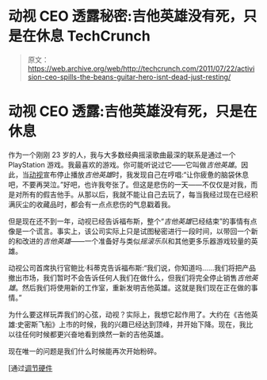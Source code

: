 # 动视 CEO 透露秘密:吉他英雄没有死，只是在休息 TechCrunch

> 原文：<https://web.archive.org/web/http://techcrunch.com/2011/07/22/activision-ceo-spills-the-beans-guitar-hero-isnt-dead-just-resting/>

# 动视 CEO 透露:吉他英雄没有死，只是在休息

作为一个刚刚 23 岁的人，我与大多数经典摇滚歌曲最深的联系是通过一个 PlayStation 游戏。我最喜欢的游戏。你可能听说过它——它叫做*吉他英雄*。因此，当[动视](https://web.archive.org/web/20230203090740/https://techcrunch.com/tag/activision/)宣布停止播放*吉他英雄*时，我发现自己在哼唱:“让你疲惫的脑袋休息吧，不要再哭泣。”好吧，也许我夸张了。但这是悲伤的一天——不仅仅是对我，而是对所有的假吉他手。从那以后，我就不能让自己去玩了，每当我经过现在已经积满灰尘的收藏品时，都会有一点点悲伤的气息戳着我。

但是现在还不到一年，动视已经告诉福布斯，整个“*吉他英雄*已经结束”的事情有点像是一个谎言。事实上，该公司实际上只是试图秘密进行一段时间，以带回一个新的和改进的*吉他英雄*——一个准备好与类似*摇滚乐队*和其他更多乐器游戏较量的英雄。

动视公司首席执行官鲍比·科蒂克告诉福布斯:“我们说，你知道吗……我们将把产品撤出市场，我们暂时不会告诉任何人我们在做什么，但我们将完全停止销售*吉他英雄*。然后我们将使用新的工作室，重新发明吉他英雄。这就是我们现在正在做的事情。”

为什么要这样玩弄我们的心弦，动视？实际上，我想它起作用了。大约在《吉他英雄:史密斯飞船》上市的时候，我的兴趣已经达到顶峰，并开始下降。现在，我比以往任何时候都更兴奋地看到焕然一新的吉他英雄。

现在唯一的问题是我们什么时候能再次开始粉碎。

[通过[调节硬件](https://web.archive.org/web/20230203090740/http://www.reghardware.com/2011/07/22/activision_announces_return_of_guitar_hero/)